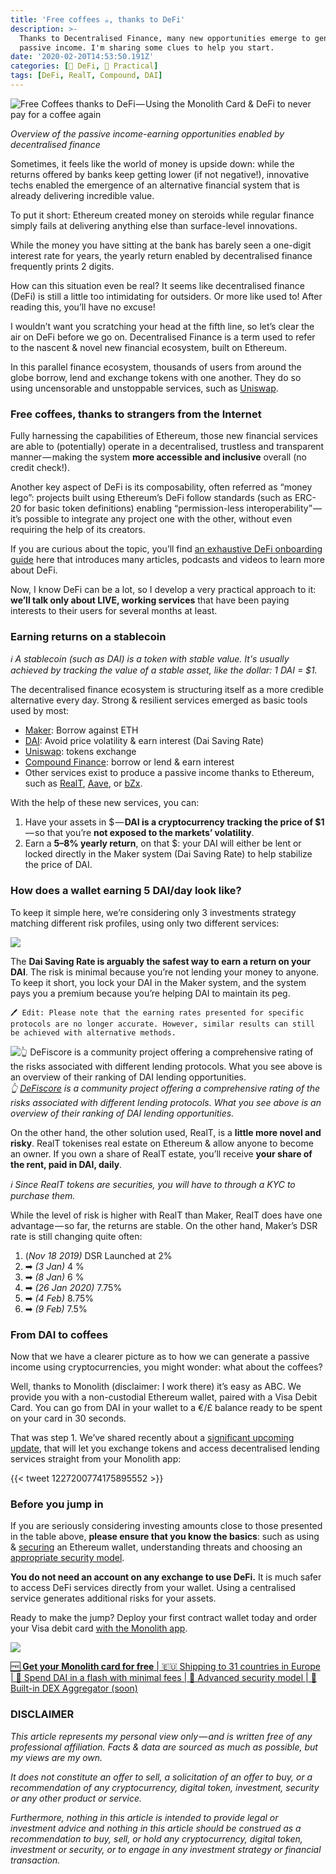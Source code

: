 ```yaml
---
title: 'Free coffees ☕, thanks to DeFi'
description: >-
  Thanks to Decentralised Finance, many new opportunities emerge to generate a
  passive income. I'm sharing some clues to help you start.
date: '2020-02-20T14:53:50.191Z'
categories: [🌌 DeFi, 💸 Practical]
tags: [DeFi, RealT, Compound, DAI]
---
```


![Free Coffees thanks to DeFi — Using the Monolith Card & DeFi to never pay for a coffee again](/img/2020/freecoffees/cover.png)

_Overview of the passive income-earning opportunities enabled by decentralised finance_

Sometimes, it feels like the world of money is upside down: while the returns offered by banks keep getting lower (if not negative!), innovative techs enabled the emergence of an alternative financial system that is already delivering incredible value.

To put it short: Ethereum created money on steroids while regular finance simply fails at delivering anything else than surface-level innovations.

While the money you have sitting at the bank has barely seen a one-digit interest rate for years, the yearly return enabled by decentralised finance frequently prints 2 digits.

How can this situation even be real? It seems like decentralised finance (DeFi) is still a little too intimidating for outsiders. Or more like used to! After reading this, you’ll have no excuse!

I wouldn’t want you scratching your head at the fifth line, so let’s clear the air on DeFi before we go on. Decentralised Finance is a term used to refer to the nascent & novel new financial ecosystem, built on Ethereum.

In this parallel finance ecosystem, thousands of users from around the globe borrow, lend and exchange tokens with one another. They do so using uncensorable and unstoppable services, such as [Uniswap](https://uniswap.exchange/).

### Free coffees, thanks to strangers from the Internet

Fully harnessing the capabilities of Ethereum, those new financial services are able to (potentially) operate in a decentralised, trustless and transparent manner — making the system **more accessible and inclusive** overall (no credit check!).

Another key aspect of DeFi is its composability, often referred as “money lego”: projects built using Ethereum’s DeFi follow standards (such as ERC-20 for basic token definitions) enabling “permission-less interoperability” — it’s possible to integrate any project one with the other, without even requiring the help of its creators.

If you are curious about the topic, you’ll find [an exhaustive DeFi onboarding guide](https://www.notion.so/defifrance/DeFi-Onboarding-Guide-a0713cfe5d844ff28bc829006625b118) here that introduces many articles, podcasts and videos to learn more about DeFi.

Now, I know DeFi can be a lot, so I develop a very practical approach to it: **we’ll talk only about LIVE, working services** that have been paying interests to their users for several months at least.

### Earning returns on a stablecoin

_ℹ A stablecoin (such as DAI) is a token with stable value. It's usually achieved by tracking the value of a stable asset, like the dollar: 1 DAI = $1._

The decentralised finance ecosystem is structuring itself as a more credible alternative every day. Strong & resilient services emerged as basic tools used by most:

*   [Maker](https://makerdao.com/): Borrow against ETH
*   [DAI](https://makerdao.com/da/): Avoid price volatility & earn interest (Dai Saving Rate)
*   [Uniswap](https://uniswap.exchange/): tokens exchange
*   [Compound Finance](https://compound.finance/): borrow or lend & earn interest
*   Other services exist to produce a passive income thanks to Ethereum, such as [RealT](http://realt.co/), [Aave](https://aave.com/), or [bZx](https://fulcrum.trade/).

With the help of these new services, you can:

1.  Have your assets in $ — **DAI is a cryptocurrency tracking the price of $1** — so that you’re **not exposed to the markets’ volatility**.
2.  Earn a **5–8% yearly return**, on that $: your DAI will either be lent or locked directly in the Maker system (Dai Saving Rate) to help stabilize the price of DAI.

### How does a wallet earning 5 DAI/day look like?

To keep it simple here, we’re considering only 3 investments strategy matching different risk profiles, using only two different services:

![](/img/2020/freecoffees/5DAI.png)

The **Dai Saving Rate is arguably the safest way to earn a return on your DAI**. The risk is minimal because you’re not lending your money to anyone. To keep it short, you lock your DAI in the Maker system, and the system pays you a premium because you’re helping DAI to maintain its peg.

`🖊 Edit: Please note that the earning rates presented for specific protocols are no longer accurate. However, similar results can still be achieved with alternative methods.`

![_👆_ [_DeFiscore_](https://defiscore.io/) _is a community project offering a comprehensive rating of the risks associated with different lending protocols. What you see above is an overview of their ranking of DAI lending opportunities._](/img/2020/freecoffees/defiscore.png)
_👆_ [_DeFiscore_](https://defiscore.io/) _is a community project offering a comprehensive rating of the risks associated with different lending protocols. What you see above is an overview of their ranking of DAI lending opportunities._

On the other hand, the other solution used, RealT, is a **little more novel and risky**. RealT tokenises real estate on Ethereum & allow anyone to become an owner. If you own a share of RealT estate, you’ll receive **your share of the rent, paid in DAI, daily**.

_ℹ Since RealT tokens are securities, you will have to through a KYC to purchase them._

While the level of risk is higher with RealT than Maker, RealT does have one advantage — so far, the returns are stable. On the other hand, Maker’s DSR rate is still changing quite often:

1.  (_Nov 18 2019)_ DSR  Launched at 2%
2.  ➡ _(3 Jan)_ 4 %
3.  ➡ _(8 Jan)_ 6 %
4.  ➡ _(26 Jan 2020)_ 7.75%
5.  ➡ _(4 Feb)_ 8.75%
6.  ➡ _(9 Feb)_ 7.5%

### From DAI to coffees

Now that we have a clearer picture as to how we can generate a passive income using cryptocurrencies, you might wonder: what about the coffees?

Well, thanks to Monolith (disclaimer: I work there) it’s easy as ABC. We provide you with a non-custodial Ethereum wallet, paired with a Visa Debit Card. You can go from DAI in your wallet to a €/£ balance ready to be spent on your card in 30 seconds.

That was step 1. We’ve shared recently about a [significant upcoming update](https://twitter.com/monolith_web3/status/1223597132952887302?s=20), that will let you exchange tokens and access decentralised lending services straight from your Monolith app:

{{< tweet 1227200774175895552 >}}


### Before you jump in

If you are seriously considering investing amounts close to those presented in the table above, **please ensure that you know the basics**: such as using & [securing](https://medium.com/monolith/5-rules-you-need-to-know-to-stay-safe-on-ethereum-2447244cdcb3) an Ethereum wallet, understanding threats and choosing an [appropriate security model](https://medium.com/monolith/the-usability-of-security-the-choice-of-a-contract-wallet-1e32f92ea9a1).

**You do not need an account on any exchange to use DeFi.** It is much safer to access DeFi services directly from your wallet. Using a centralised service generates additional risks for your assets.

Ready to make the jump? Deploy your first contract wallet today and order your Visa debit card [with the Monolith app](https://monolith.app.link/ETH-IS-MONEY).

![](/img/2020/freecoffees/card.jpeg)

[🆓 **Get your Monolith card for free** | 🇪🇺 Shipping to 31 countries in Europe | 💸 Spend DAI in a flash with minimal fees | 🔐 Advanced security model | 💱 Built-in DEX Aggregator (soon)](https://monolith.app.link/ETH-IS-MONEY)


### DISCLAIMER

_This article represents my personal view only — and is written free of any professional affiliation. Facts & data are sourced as much as possible, but my views are my own._

_It does not constitute an offer to sell, a solicitation of an offer to buy, or a recommendation of any cryptocurrency, digital token, investment, security or any other product or service._

_Furthermore, nothing in this article is intended to provide legal or investment advice and nothing in this article should be construed as a recommendation to buy, sell, or hold any cryptocurrency, digital token, investment or security, or to engage in any investment strategy or financial transaction._